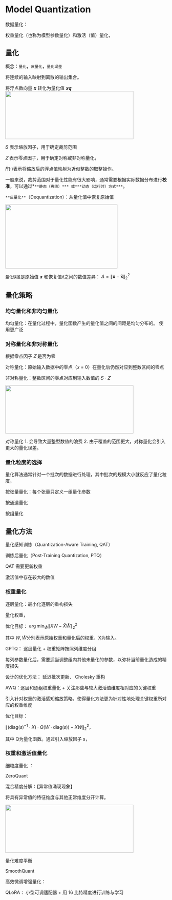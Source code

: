 # Model Quantization

数据量化：

权重量化（也称为模型参数量化）和激活（值）量化，

## 量化

概念：`量化`，`反量化`，`量化误差`

将连续的输入映射到离散的输出集合。

将浮点数向量 𝒙 转化为量化值 𝒙𝒒
<img src="https://github.com/hinswhale/AI-Learning/assets/22999866/64bcda8c-5064-4663-ab28-498fce206acb" style="width: 400px; height: 150px;">

𝑆 表示缩放因子，用于确定裁剪范围

𝑍 表示零点因子，用于确定对称或非对称量化，

 𝑅(·)表示将缩放后的浮点值映射为近似整数的取整操作。

一般来说，裁剪范围对于量化性能有很大影响，通常需要根据实际数据分布进行**校准**，可以通过*`**静态（离线）***
或***动态（运行时）方式***`。

`**反量化**`（Dequantization）：从量化值中恢复原始值

<img src="https://github.com/hinswhale/AI-Learning/assets/22999866/a3f90436-e9eb-4bee-9472-20e622a791bb" style="width: 350px; height: 200px;">


`量化误差`是原始值 𝒙 和恢复值$\tilde{x}$之间的数值差异： $\Delta = \left\| \mathbf{x} - \mathbf{\tilde{x}} \right\|_2^2$

## 量化策略

### 均匀量化和非均匀量化

均匀量化：在量化过程中，量化函数产生的量化值之间的间距是均匀分布的。 使用更广泛

### 对称量化和非对称量化

根据零点因子 𝑍 是否为零

对称量化：原始输入数据中的零点（𝑥 = 0）在量化后仍然对应到整数区间的零点

非对称量化：整数区间的零点对应到输入数值的 𝑆 · 𝑍

<img src="https://github.com/hinswhale/AI-Learning/assets/22999866/d5103281-8471-409a-8413-12b33ad42db4" style="width: 400px; height: 150px;">

对称量化 1. 会导致大量整型数值的浪费 2.  由于覆盖的范围更大，对称量化会引入更大的量化误差。

### 量化粒度的选择

量化算法通常针对一个批次的数据进行处理，其中批次的规模大小就反应了量化粒度，

按张量量化：每个张量只定义一组量化参数

按通道量化

按组量化

## 量化方法

量化感知训练（Quantization-Aware Training, QAT）

训练后量化（Post-Training Quantization, PTQ）

QAT 需要更新权重

激活值中存在较大的数值

### 权重量化

逐层量化：最小化逐层的重构损失

量化权重，

优化目标：
$\arg \min_{\hat{W}} \|XW - \hat{X}\hat{W}\|_2^2$

其中 $W, \hat{W}$分别表示原始权重和量化后的权重，X为输入。

GPTQ： 逐层量化 + 权重矩阵按照列维度分组

每列参数量化后，需要适当调整组内其他未量化的参数，以弥补当前量化造成的精度损失

设计的优化方法： 延迟批次更新、 Cholesky 重构

AWQ：逐层和逐组权重量化 +  关注那些与较大激活值维度相对应的关键权重

引入针对权重的激活感知缩放策略，使得量化方法更为针对性地处理关键权重所对应的权重维度

优化目标：

$\|( \mathrm{diag}(s)^{-1} \cdot X ) \cdot Q(W \cdot \mathrm{diag}(s)) - XW \|_2^2，$

其中 Q为量化函数。通过引入缩放因子 s，

### 权重和激活值量化

细粒度量化 ：

ZeroQuant

混合精度分解：【异常值涌现现象】

将具有异常值的特征维度与其他正常维度分开计算。

<img src="https://github.com/hinswhale/AI-Learning/assets/22999866/a399df0b-f9be-4a21-a17b-d679973bbc6e" style="width: 400px; height: 150px;">

量化难度平衡

SmoothQuant

高效微调增强量化：

QLoRA： 小型可调适配器 + 用 16 比特精度进行训练与学习
